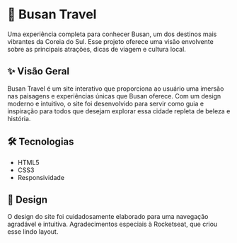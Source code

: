 <h1>🌆 Busan Travel</h1>

<p>Uma experiência completa para conhecer Busan, um dos destinos mais vibrantes da Coreia do Sul. Esse projeto oferece uma visão envolvente sobre as principais atrações, dicas de viagem e cultura local.</p>

<h2>✨ Visão Geral</h2>
<p>Busan Travel é um site interativo que proporciona ao usuário uma imersão nas paisagens e experiências únicas que Busan oferece. Com um design moderno e intuitivo, o site foi desenvolvido para servir como guia e inspiração para todos que desejam explorar essa cidade repleta de beleza e história.</p>

<h2>🛠️ Tecnologias</h2>
<ul>
  <li>HTML5</li>
  <li>CSS3</li>
  <li>Responsividade</li>
</ul>

<h2>🎨 Design</h2>
<p>O design do site foi cuidadosamente elaborado para uma navegação agradável e intuitiva. Agradecimentos especiais à Rocketseat, que criou esse lindo layout.</p>

